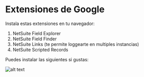# Extensiones de Google

Instala estas extensiones en tu navegador:

1. NetSuite Field Explorer
2. NetSuite Field Finder
3. NetSuite Links (te permite loggearte en multiples instancias)
4. NetSuite Scripted Records

Puedes instalar las siguientes si gustas:

![alt text](https://firebasestorage.googleapis.com/v0/b/tekiio-plus-soporte.appspot.com/o/ExtensionesNavegador.png?alt=media&token=09a57a0c-ce91-4f1a-8de3-b875f4b8e86b)
